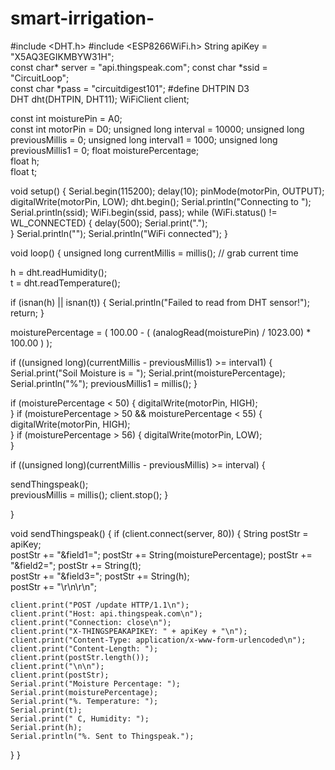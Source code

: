 # smart-irrigation-
#include <DHT.h>
#include <ESP8266WiFi.h>
String apiKey = "X5AQ3EGIKMBYW31H";     
const char* server = "api.thingspeak.com";
const char *ssid =  "CircuitLoop";     
const char *pass =  "circuitdigest101"; 
#define DHTPIN D3        
DHT dht(DHTPIN, DHT11);
WiFiClient client;

const int moisturePin = A0;          
const int motorPin = D0;
unsigned long interval = 10000;
unsigned long previousMillis = 0;
unsigned long interval1 = 1000;
unsigned long previousMillis1 = 0;
float moisturePercentage;             
float h;                  
float t;                

void setup()
{
  Serial.begin(115200);
  delay(10);
  pinMode(motorPin, OUTPUT);
  digitalWrite(motorPin, LOW);
  dht.begin();
  Serial.println("Connecting to ");
  Serial.println(ssid);
  WiFi.begin(ssid, pass);
  while (WiFi.status() != WL_CONNECTED)
  {
    delay(500);
    Serial.print(".");            
  }
  Serial.println("");
  Serial.println("WiFi connected");
}

void loop()
{
  unsigned long currentMillis = millis(); // grab current time

  h = dht.readHumidity();     
  t = dht.readTemperature();     

  if (isnan(h) || isnan(t))
  {
    Serial.println("Failed to read from DHT sensor!");
    return;
  }

  moisturePercentage = ( 100.00 - ( (analogRead(moisturePin) / 1023.00) * 100.00 ) );

  if ((unsigned long)(currentMillis - previousMillis1) >= interval1) {
    Serial.print("Soil Moisture is  = ");
    Serial.print(moisturePercentage);
    Serial.println("%");
    previousMillis1 = millis();
  }

if (moisturePercentage < 50) {
  digitalWrite(motorPin, HIGH);     
}
if (moisturePercentage > 50 && moisturePercentage < 55) {
  digitalWrite(motorPin, HIGH);      
}
if (moisturePercentage > 56) {
  digitalWrite(motorPin, LOW);       
}

if ((unsigned long)(currentMillis - previousMillis) >= interval) {

  sendThingspeak();           
  previousMillis = millis();
  client.stop();
}

}

void sendThingspeak() {
  if (client.connect(server, 80))
  {
    String postStr = apiKey;          
    postStr += "&field1=";
    postStr += String(moisturePercentage);
    postStr += "&field2=";
    postStr += String(t);                
    postStr += "&field3=";
    postStr += String(h);                  
    postStr += "\r\n\r\n";

    client.print("POST /update HTTP/1.1\n");
    client.print("Host: api.thingspeak.com\n");
    client.print("Connection: close\n");
    client.print("X-THINGSPEAKAPIKEY: " + apiKey + "\n");
    client.print("Content-Type: application/x-www-form-urlencoded\n");
    client.print("Content-Length: ");
    client.print(postStr.length());           
    client.print("\n\n");
    client.print(postStr);                    
    Serial.print("Moisture Percentage: ");
    Serial.print(moisturePercentage);
    Serial.print("%. Temperature: ");
    Serial.print(t);
    Serial.print(" C, Humidity: ");
    Serial.print(h);
    Serial.println("%. Sent to Thingspeak.");
  }
}
